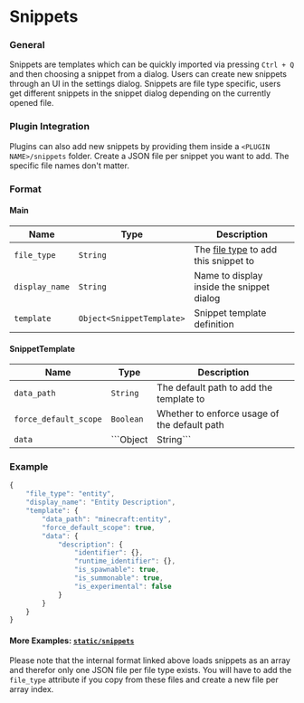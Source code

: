# Snippets
### General
Snippets are templates which can be quickly imported via pressing ```Ctrl + Q``` and then choosing a snippet from a dialog. Users can create new snippets through an UI in the settings dialog. Snippets are file type specific, users get different snippets in the snippet dialog depending on the currently opened file.

### Plugin Integration
Plugins can also add new snippets by providing them inside a ```<PLUGIN NAME>/snippets``` folder. Create a JSON file per snippet you want to add. The specific file names don't matter.

### Format
#### Main
| Name | Type | Description 
| --- | --- | ---
| ```file_type``` | ```String``` | The [file type](https://github.com/solvedDev/bridge./blob/master/plugin_docs/other/default_file_types.md) to add this snippet to
| ```display_name``` | ```String``` | Name to display inside the snippet dialog
| ```template``` | ```Object<SnippetTemplate>``` | Snippet template definition

#### SnippetTemplate
| Name | Type | Description 
| --- | --- | ---
| ```data_path``` | ```String``` | The default path to add the template to
| ```force_default_scope``` | ```Boolean``` | Whether to enforce usage of the default path
| ```data``` | ```Object|String``` | Snippet data

### Example

```javascript
{
    "file_type": "entity",
    "display_name": "Entity Description",
    "template": {
        "data_path": "minecraft:entity",
        "force_default_scope": true,
        "data": {
            "description": {
                "identifier": {},
                "runtime_identifier": {},
                "is_spawnable": true,
                "is_summonable": true,
                "is_experimental": false
            }
        }
    }
}
```
#### More Examples: [```static/snippets```](https://github.com/solvedDev/bridge./tree/master/static/snippets)

Please note that the internal format linked above loads snippets as an array and therefor only one JSON file per file type exists. You will have to add the ```file_type``` attribute if you copy from these files and create a new file per array index.